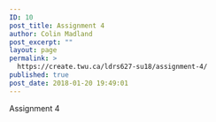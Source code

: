 ```yaml
---
ID: 10
post_title: Assignment 4
author: Colin Madland
post_excerpt: ""
layout: page
permalink: >
  https://create.twu.ca/ldrs627-su18/assignment-4/
published: true
post_date: 2018-01-20 19:49:01
---
```

Assignment 4